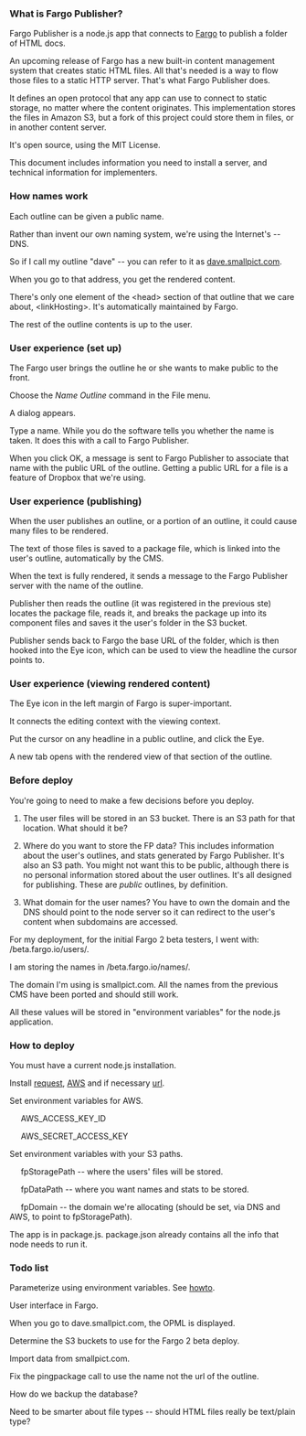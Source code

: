 ### What is Fargo Publisher?

Fargo Publisher is a node.js app that connects to <a href="http://fargo.io/">Fargo</a> to publish a folder of HTML docs.

An upcoming release of Fargo has a new built-in content management system that creates static HTML files. All that's needed is a way to flow those files to a static HTTP server. That's what Fargo Publisher does. 

It defines an open protocol that any app can use to connect to static storage, no matter where the content originates. This implementation stores the files in Amazon S3, but a fork of this project could store them in files, or in another content server. 

It's open source, using the MIT License. 

This document includes information you need to install a server, and technical information for implementers.



### How names work

Each outline can be given a public name.

Rather than invent our own naming system, we're using the Internet's -- DNS.

So if I call my outline "dave" -- you can refer to it as <a href="http://dave.smallpict.com/">dave.smallpict.com</a>.

When you go to that address, you get the rendered content. 

There's only one element of the &lt;head> section of that outline that we care about, &lt;linkHosting>. It's automatically maintained by Fargo. 

The rest of the outline contents is  up to the user.



### User experience (set up)

The Fargo user brings the outline he or she wants to make public to the front.

Choose the <i>Name Outline</i> command in the File menu.

A dialog appears.

Type a name. While you do the software tells you whether the name is taken. It does this with a call to Fargo Publisher.

When you click OK, a message is sent to Fargo Publisher to associate that name with the public URL of the outline. Getting a public URL for a file is a feature of Dropbox that we're using.



### User experience (publishing)

When the user publishes an outline, or a portion of an outline, it could cause many files to be rendered. 

The text of those files is saved to a package file, which is linked into the user's outline, automatically by the CMS.

When the text is fully rendered, it sends a message to the Fargo Publisher server with the name of the outline.

Publisher then reads the outline (it was registered in the previous ste) locates the package file, reads it, and breaks the package up into its component files and saves it the user's folder in the S3 bucket. 

Publisher sends back to Fargo the base URL of the folder, which is then hooked into the Eye icon, which can be used to view the headline the cursor points to.



### User experience (viewing rendered content)

The Eye icon in the left margin of Fargo is super-important.

It connects the editing context with the viewing context.

Put the cursor on any headline in a public outline, and click the Eye.

A new tab opens with the rendered view of that section of the outline.



### Before deploy

You're going to need to make a few decisions before you deploy. 

1. The user files will be stored in an S3 bucket. There is an S3 path for that location. What should it be?

2. Where do you want to store the FP data? This includes information about the user's outlines, and stats generated by Fargo Publisher. It's also an S3 path. You might not want this to be public, although there is no personal information stored about the user outlines. It's all designed for publishing. These are <i>public</i> outlines, by definition. 

3. What domain for the user names? You have to own the domain and the DNS should point to the node server so it can redirect to the user's content when subdomains are accessed.

For my deployment, for the initial Fargo 2 beta testers, I went with: /beta.fargo.io/users/.

I am storing the names in /beta.fargo.io/names/. 

The domain I'm using is smallpict.com. All the names from the previous CMS have been ported and should still work. 

All these values will be stored in "environment variables" for the node.js application.



### How to deploy

You must have a current node.js installation.

Install <a href="https://github.com/mikeal/request">request</a>, <a href="http://aws.amazon.com/sdkfornodejs/">AWS</a> and if necessary <a href="http://nodejs.org/api/url.html">url</a>. 

Set environment variables for AWS.

&nbsp;&nbsp;&nbsp;&nbsp;&nbsp;AWS_ACCESS_KEY_ID

&nbsp;&nbsp;&nbsp;&nbsp;&nbsp;AWS_SECRET_ACCESS_KEY



Set environment variables with your S3 paths.

&nbsp;&nbsp;&nbsp;&nbsp;&nbsp;fpStoragePath -- where the users' files will be stored.

&nbsp;&nbsp;&nbsp;&nbsp;&nbsp;fpDataPath -- where you want names and stats to be stored. 

&nbsp;&nbsp;&nbsp;&nbsp;&nbsp;fpDomain -- the domain we're allocating (should be set, via DNS and AWS, to point to fpStoragePath).



The app is in package.js. package.json already contains all the info that node needs to run it.



### Todo list

Parameterize using environment variables. See <a href="http://stackoverflow.com/questions/4870328/how-to-read-environment-variable-in-node-js">howto</a>.

User interface in Fargo.

When you go to dave.smallpict.com, the OPML is displayed.

Determine the S3 buckets to use for the Fargo 2 beta deploy.

Import data from smallpict.com.

Fix the pingpackage call to use the name not the url of the outline.

How do we backup the database?

Need to be smarter about file types -- should HTML files really be text/plain type? 



